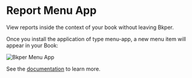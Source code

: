 # Report Menu App
View reports inside the context of your book without leaving Bkper.

Once you install the application of type menu-app, a new menu item will appear in your Book:

![Bkper Menu App](https://bkper.com/docs/images/bkper-app-menu-item.png)


See the [documentation](https://bkper.com/docs/#apps) to learn more.


